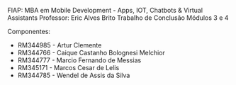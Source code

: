 FIAP: MBA em Mobile Development - Apps, IOT, Chatbots & Virtual Assistants
Professor: Eric Alves Brito
Trabalho de Conclusão Módulos 3 e 4

Componentes:
- RM344985 - Artur Clemente
- RM344766 - Caique Castanho Bolognesi Melchior
- RM344777 - Marcio Fernando de Messias
- RM345171 - Marcos Cesar de Lelis
- RM344785 - Wendel de Assis da Silva
